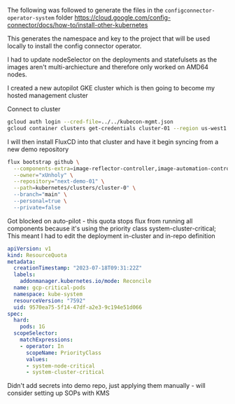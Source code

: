 The following was followed to generate the files in the `configconnector-operator-system` folder https://cloud.google.com/config-connector/docs/how-to/install-other-kubernetes

This generates the namespace and key to the project that will be used locally to install the config connector operator.

I had to update nodeSelector on the deployments and statefulsets as the images aren't multi-archiecture and therefore only worked on AMD64 nodes.

I created a new autopilot GKE cluster which is then going to become my hosted management cluster

Connect to cluster

```bash
gcloud auth login --cred-file=../../kubecon-mgmt.json
gcloud container clusters get-credentials cluster-01 --region us-west1 --project kubecon-mgmt
```

I will then install FluxCD into that cluster and have it begin syncing from a new demo repository

```bash
flux bootstrap github \
  --components-extra=image-reflector-controller,image-automation-controller \
  --owner="xUnholy" \
  --repository="next-demo-01" \
  --path=kubernetes/clusters/cluster-0" \
  --branch="main" \
  --personal=true \
  --private=false
```

Got blocked on auto-pilot - this quota stops flux from running all components because it's using the priority class system-cluster-critical; This meant I had to edit the deployment in-cluster and in-repo definition

```yaml
apiVersion: v1
kind: ResourceQuota
metadata:
  creationTimestamp: "2023-07-18T09:31:22Z"
  labels:
    addonmanager.kubernetes.io/mode: Reconcile
  name: gcp-critical-pods
  namespace: kube-system
  resourceVersion: "7592"
  uid: 9570ea75-5f14-47df-a2e3-9c194e51d066
spec:
  hard:
    pods: 1G
  scopeSelector:
    matchExpressions:
    - operator: In
      scopeName: PriorityClass
      values:
      - system-node-critical
      - system-cluster-critical
```

Didn't add secrets into demo repo, just applying them manually - will consider setting up SOPs with KMS
